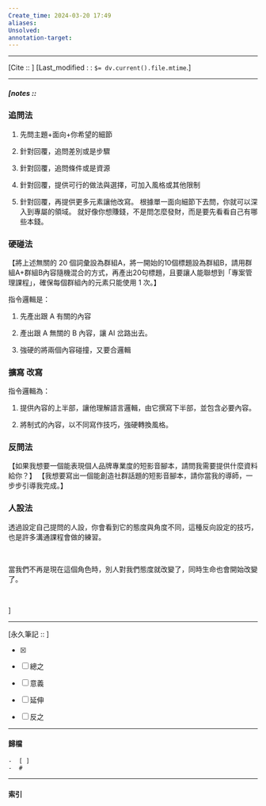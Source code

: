 ```yaml
---
Create_time: 2024-03-20 17:49
aliases: 
Unsolved: 
annotation-target:
---
```


---
[Cite ::  ]
[Last_modified : : `$= dv.current().file.mtime`.]


---
##### [notes ::  

### 追問法
1. 先問主題+面向+你希望的細節

2. 針對回覆，追問差別或是步驟

3. 針對回覆，追問條件或是資源

4. 針對回覆，提供可行的做法與選擇，可加入風格或其他限制

5. 針對回覆，再提供更多元素讓他改寫。
 根據單一面向細節下去問，你就可以深入到專屬的領域。
就好像你想賺錢，不是問怎麼發財，而是要先看看自己有哪些本錢。


### 硬碰法
【將上述無關的 20 個詞彙設為群組A，將一開始的10個標題設為群組B，請用群組A+群組B內容隨機混合的方式，再產出20句標題，且要讓人能聯想到「專案管理課程」，確保每個群組內的元素只能使用 1 次。】


指令邏輯是：

1. 先產出跟 A 有關的內容

2. 產出跟 A 無關的 B 內容，讓 AI 岔路出去。

3. 強硬的將兩個內容碰撞，又要合邏輯


### 擴寫 改寫

指令邏輯為：

1. 提供內容的上半部，讓他理解語言邏輯，由它撰寫下半部，並包含必要內容。

2. 將制式的內容，以不同寫作技巧，強硬轉換風格。

### 反問法
【如果我想要一個能表現個人品牌專業度的短影音腳本，請問我需要提供什麼資料給你？】
【我想要寫出一個能創造社群話題的短影音腳本，請你當我的導師，一步步引導我完成。】

### 人設法
透過設定自己提問的人設，你會看到它的態度與角度不同，這種反向設定的技巧，也是許多溝通課程會做的練習。

​

當我們不再是現在這個角色時，別人對我們態度就改變了，同時生命也會開始改變了。

​

]


---

[永久筆記 :: ]
	
- [x]

- [ ] 總之

- [ ] 意義

- [ ] 延伸

- [ ] 反之


---
#### 歸檔 
	-  [ ]
	-  #


---
#### 索引
